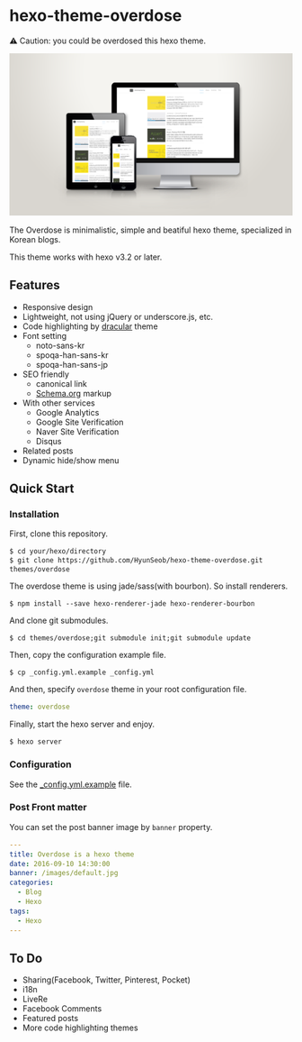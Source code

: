 # hexo-theme-overdose

⚠ Caution: you could be overdosed this hexo theme.

![Mock-up image](/source/images/mock-up.png)

The Overdose is minimalistic, simple and beatiful hexo theme, specialized in Korean blogs.

This theme works with hexo v3.2 or later.

## Features

- Responsive design
- Lightweight, not using jQuery or underscore.js, etc.
- Code highlighting by [dracular](https://draculatheme.com/) theme
- Font setting
  - noto-sans-kr
  - spoqa-han-sans-kr
  - spoqa-han-sans-jp
- SEO friendly
  - canonical link
  - [Schema.org](https://schema.org) markup
- With other services
  - Google Analytics
  - Google Site Verification
  - Naver Site Verification
  - Disqus
- Related posts
- Dynamic hide/show menu

## Quick Start

### Installation
First, clone this repository.
```
$ cd your/hexo/directory
$ git clone https://github.com/HyunSeob/hexo-theme-overdose.git themes/overdose
```

The overdose theme is using jade/sass(with bourbon). So install renderers.
```
$ npm install --save hexo-renderer-jade hexo-renderer-bourbon
```

And clone git submodules.
```
$ cd themes/overdose;git submodule init;git submodule update
```

Then, copy the configuration example file.
```
$ cp _config.yml.example _config.yml
```

And then, specify `overdose` theme in your root configuration file.

``` yml
theme: overdose
```

Finally, start the hexo server and enjoy.
```
$ hexo server
```

### Configuration

See the [_config.yml.example](https://github.com/HyunSeob/hexo-theme-overdose/blob/master/_config.yml.example) file.

### Post Front matter

You can set the post banner image by `banner` property.

``` yml
---
title: Overdose is a hexo theme
date: 2016-09-10 14:30:00
banner: /images/default.jpg
categories:
  - Blog
  - Hexo
tags:
  - Hexo
---
```

## To Do

- Sharing(Facebook, Twitter, Pinterest, Pocket)
- i18n
- LiveRe
- Facebook Comments
- Featured posts
- More code highlighting themes
